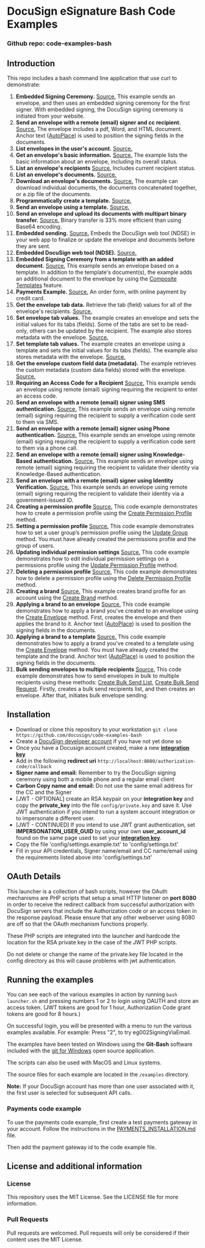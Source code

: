# DocuSign eSignature Bash Code Examples

### Github repo: code-examples-bash
## Introduction
This repo includes a bash command line application that use curl to demonstrate:

1. **Embedded Signing Ceremony.**
   [Source.](./examples/eg001EmbeddedSigning.sh)
   This example sends an envelope, and then uses an embedded signing ceremony for the first signer.
   With embedded signing, the DocuSign signing ceremony is initiated from your website.
1. **Send an envelope with a remote (email) signer and cc recipient.**
   [Source.](./examples/eg002SigningViaEmail.sh)
   The envelope includes a pdf, Word, and HTML document.
   Anchor text ([AutoPlace](https://support.docusign.com/en/guides/AutoPlace-New-DocuSign-Experience)) is used to position the signing fields in the documents.
1. **List envelopes in the user's account.**
   [Source.](./examples/eg003ListEnvelopes.sh)
1. **Get an envelope's basic information.**
   [Source.](./examples/eg004EnvelopeInfo.sh)
   The example lists the basic information about an envelope, including its overall status.
1. **List an envelope's recipients**
   [Source.](./examples/eg005EnvelopeRecipients.sh)
   Includes current recipient status.
1. **List an envelope's documents.**
   [Source.](./examples/eg006EnvelopeDocs.sh)
1. **Download an envelope's documents.**
   [Source.](./examples/eg007EnvelopeGetDoc.sh)
   The example can download individual
   documents, the documents concatenated together, or a zip file of the documents.
1. **Programmatically create a template.**
   [Source.](./examples/eg008CreateTemplate.sh)
1. **Send an envelope using a template.**
   [Source.](./examples/eg009UseTemplate.sh)
1. **Send an envelope and upload its documents with multipart binary transfer.**
   [Source.](./examples/eg010SendBinaryDocs.sh)
   Binary transfer is 33% more efficient than using Base64 encoding.
1. **Embedded sending.**
   [Source.](./examples/eg011EmbeddedSending.sh)
   Embeds the DocuSign web tool (NDSE) in your web app to finalize or update
   the envelope and documents before they are sent.
1. **Embedded DocuSign web tool (NDSE).**
   [Source.](./examples/eg012EmbeddedConsole.sh)
1. **Embedded Signing Ceremony from a template with an added document.**
   [Source.](./examples/eg013AddDocToTemplate.sh)
   This example sends an envelope based on a template.
   In addition to the template's document(s), the example adds an
   additional document to the envelope by using the
   [Composite Templates](https://developers.docusign.com/esign-rest-api/guides/features/templates#composite-templates)
   feature.
1. **Payments Example.**
   [Source.](./examples/eg014CollectPayment.sh)
   An order form, with online payment by credit card.
1. **Get the envelope tab data.**
   Retrieve the tab (field) values for all of the envelope's recipients.
   [Source.](./examples/eg015EnvelopeTabData.sh)
1. **Set envelope tab values.**
   The example creates an envelope and sets the initial values for its tabs (fields). Some of the tabs
   are set to be read-only, others can be updated by the recipient. The example also stores
   metadata with the envelope.
   [Source.](./examples/eg016SetTabValues.sh)
1. **Set template tab values.**
   The example creates an envelope using a template and sets the initial values for its tabs (fields).
   The example also stores metadata with the envelope.
   [Source.](./examples/eg017SetTemplateTabValues.sh)
1. **Get the envelope custom field data (metadata).**
   The example retrieves the custom metadata (custom data fields) stored with the envelope.
   [Source.](./examples/eg018EnvelopeCustomFieldData.sh)
1. **Requiring an Access Code for a Recipient**
   [Source.](./examples/eg019SigningViaEmailWithAccessCode.sh)
   This example sends an envelope using remote (email) signing requiring the recipient to enter an access code.
1. **Send an envelope with a remote (email) signer using SMS authentication.**
   [Source.](./examples/eg020SigningViaEmailWithSmsAuthentication.sh)
   This example sends an envelope using remote (email) signing requiring the recipient to supply a verification code sent to them via SMS.
1. **Send an envelope with a remote (email) signer using Phone authentication.**
   [Source.](./examples/eg021SigningViaEmailWithPhoneAuthentication.sh)
   This example sends an envelope using remote (email) signing requiring the recipient to supply a verification code sent to them via a phone call.
1. **Send an envelope with a remote (email) signer using Knowledge-Based authentication.**
   [Source.](./examples/eg022SigningViaEmailWithKnoweldgeBasedAuthentication.sh)
   This example sends an envelope using remote (email) signing requiring the recipient to validate their identity via Knowledge-Based authentication.
1. **Send an envelope with a remote (email) signer using Identity Verification.**
   [Source.](./examples/eg023SigningViaEmailWithIDVAuthentication.sh)
   This example sends an envelope using remote (email) signing requiring the recipient to validate their identity via a government-issued ID.
1. **Creating a permission profile**
   [Source.](./examples/eg024CreatingPermissionProfiles.sh)
   This code example demonstrates how to create a permission profile using the [Create Permission Profile](https://developers.docusign.com/esign-rest-api/reference/Accounts/AccountPermissionProfiles/create) method.
1. **Setting a permission profile**
   [Source.](./examples/eg025SettingPermissionProfiles.sh)
   This code example demonstrates how to set a user group’s permission profile using the [Update Group](https://developers.docusign.com/esign-rest-api/reference/UserGroups/Groups/update) method.
   You must have already created the permissions profile and the group of users.
1. **Updating individual permission settings**
   [Source.](./examples/eg026UpdatingIndividualPermission.sh)
   This code example demonstrates how to edit individual permission settings on a permissions profile using the [Update Permission Profile](https://developers.docusign.com/esign-rest-api/reference/Accounts/AccountPermissionProfiles/update) method.
1. **Deleting a permission profile**
   [Source.](./examples/eg027DeletingPermissions.sh)
   This code example demonstrates how to delete a permission profile using the [Delete Permission Profile](https://developers.docusign.com/esign-rest-api/reference/Accounts/AccountPermissionProfiles/create) method.
1. **Creating a brand**
   [Source.](./examples/eg028CreatingABrand.sh)
   This example creates brand profile for an account using the [Create Brand](https://developers.docusign.com/esign-rest-api/reference/Accounts/AccountBrands/create) method.
1. **Applying a brand to an envelope**
   [Source.](./examples/eg029ApplyingBrandEnvelope.sh)
   This code example demonstrates how to apply a brand you've created to an envelope using the [Create Envelope](https://developers.docusign.com/esign-rest-api/reference/Envelopes/Envelopes/create) method.
   First, creates the envelope and then applies the brand to it.
   Anchor text ([AutoPlace](https://support.docusign.com/en/guides/AutoPlace-New-DocuSign-Experience)) is used to position the signing fields in the documents.
1. **Applying a brand to a template**
   [Source.](./examples/eg030ApplyingBrandTemplate.sh)
   This code example demonstrates how to apply a brand you've created to a template using the [Create Envelope](https://developers.docusign.com/esign-rest-api/reference/Envelopes/Envelopes/create) method.
   You must have already created the template and the brand.
   Anchor text ([AutoPlace](https://support.docusign.com/en/guides/AutoPlace-New-DocuSign-Experience)) is used to position the signing fields in the documents.
1. **Bulk sending envelopes to multiple recipients**
   [Source.](./examples/eg031BulkSending.sh)
   This code example demonstrates how to send envelopes in bulk to multiple recipients using these methods:
   [Create Bulk Send List](https://developers.docusign.com/esign-rest-api/reference/BulkEnvelopes/BulkSend/createBulkSendList),
   [Create Bulk Send Request](https://developers.docusign.com/esign-rest-api/reference/BulkEnvelopes/BulkSend/createBulkSendRequest).
   Firstly, creates a bulk send recipients list, and then creates an envelope.
   After that, initiates bulk envelope sending.

## Installation

* Download or clone this repository to your workstation `git clone https://github.com/docusign/code-examples-bash`
* Create a [DocuSign developer account](https://account-d.docusign.com/#/username) if you have not yet done so
* Once you have a Docusign account created, make a new [**integration key**](https://admindemo.docusign.com/authenticate?goTo=apiIntegratorKey)
* Add in the following **redirect uri** `http://localhost:8080/authorization-code/callback`
 * **Signer name and email:** Remember to try the DocuSign signing ceremony using both a mobile phone and a regular
   email client
* **Carbon Copy name and email:** Do not use the same email address for the CC and the Signer
* [JWT - OPTIONAL] create an RSA keypair on your **integration key** and copy the **private_key** into the file `config/private.key` and save it. Use JWT authentication if you intend to run a system account integration or to impersonate a different user.
* [JWT - CONTINUED] If you intend to use JWT grant authentication, set **IMPERSONATION_USER_GUID** by using your own **user_account_id** found on the same page used to set your [**integration key**](https://admindemo.docusign.com/authenticate?goTo=apiIntegratorKey).
* Copy the file 'config/settings.example.txt' to 'config/settings.txt'
* Fill in your API credentials, Signer name/email and CC name/email using the requirements listed above into 'config/settings.txt'



## OAuth Details

This launcher is a collection of bash scripts, however the OAuth mechanisms are PHP scripts that setup a small HTTP listener on **port 8080** in order to receive the redirect callback from successful authorization with DocuSign servers that include the Authorization code or an access token in the response payload. Please ensure that any other webserver using 8080 are off so that the OAuth mechanism functions properly.

These PHP scripts are integrated into the launcher and hardcode the location for the RSA private key in the case of the JWT PHP scripts.

Do not delete or change the name of the private.key file located in the config directory as this will cause problems with jwt authentication.


## Running the examples
You can see each of the various examples in action by running `bash launcher.sh` and pressing numbers 1 or 2 to login using OAUTH and store an access token. (JWT tokens are good for 1 hour, Authorization Code grant tokens are good for 8 hours.)

On successful login, you will be presented with a menu to run the various examples available.  For example: Press "2", to try eg002SigningViaEmail.

The examples have been tested on Windows using the **Git-Bash** software included with the [git for Windows](https://gitforwindows.org/) open source application.

The scripts can also be used with MacOS and Linux systems.

The source files for each example are located in the `/examples` directory.


**Note:** If your DocuSign account has more than one user associated with it, the first user is selected for subsequent API calls.

### Payments code example
To use the payments code example, first create a test payments gateway in your account.
Follow the instructions in the
[PAYMENTS_INSTALLATION.md](https://github.com/docusign/code-examples-bash/blob/master/PAYMENTS_INSTALLATION.md)
file.

Then add the payment gateway id to the code example file.



## License and additional information

### License
This repository uses the MIT License. See the LICENSE file for more information.

### Pull Requests
Pull requests are welcomed. Pull requests will only be considered if their content
uses the MIT License.
